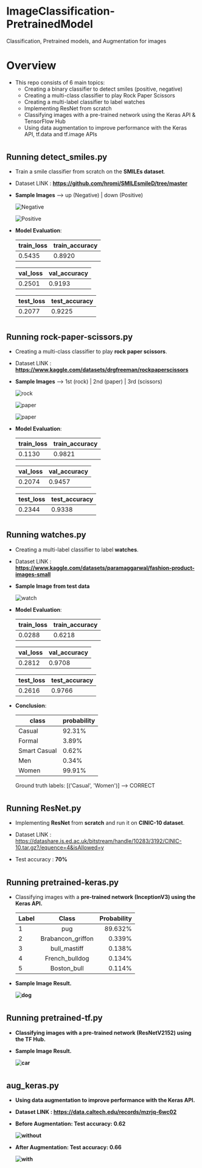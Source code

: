 # ImageClassification-PretrainedModel
Classification, Pretrained models, and Augmentation for images

# Overview
* This repo consists of 6 main topics:
    * Creating a binary classifier to detect smiles (positive, negative)
    * Creating a multi-class classifier to play Rock Paper Scissors
    * Creating a multi-label classifier to label watches
    * Implementing ResNet from scratch
    * Classifying images with a pre-trained network using the Keras API & TensorFlow Hub
    * Using data augmentation to improve performance with the Keras API, tf.data and tf.image APIs

#
## Running detect_smiles.py
* Train a smile classifier from scratch on the <b>SMILEs dataset</b>.
* Dataset LINK : <b>https://github.com/hromi/SMILEsmileD/tree/master</b>

* <b>Sample Images</b> --> up (Negative) | down (Positive)

    ![Negative](https://github.com/hasanoqool/ImageClassification-TransferLearning/blob/main/images/negative.png)

    ![Positive](https://github.com/hasanoqool/ImageClassification-TransferLearning/blob/main/images/positive.png)

* <b>Model Evaluation</b>:

    | train_loss  |  train_accuracy |
    | ------------- | ------------- |
    |  0.5435 |  0.8920 |

    | val_loss  |  val_accuracy |
    | ------------- | ------------- |
    |  0.2501 |  0.9193 |

    | test_loss  |  test_accuracy |
    | ------------- | ------------- |
    |  0.2077 |  0.9225 |
#
## Running rock-paper-scissors.py
* Creating a multi-class classifier to play <b>rock paper scissors</b>.
* Dataset LINK : <b>https://www.kaggle.com/datasets/drgfreeman/rockpaperscissors</b>

* <b>Sample Images</b> --> 1st (rock) | 2nd (paper) | 3rd (scissors)

    ![rock](https://github.com/hasanoqool/ImageClassification-TransferLearning/blob/main/images/rock.png)

    ![paper](https://github.com/hasanoqool/ImageClassification-TransferLearning/blob/main/images/paper.png)

    ![paper](https://github.com/hasanoqool/ImageClassification-TransferLearning/blob/main/images/scissors.png)

* <b>Model Evaluation</b>:

    | train_loss  |  train_accuracy |
    | ------------- | ------------- |
    |  0.1130 |  0.9821 |

    | val_loss  |  val_accuracy |
    | ------------- | ------------- |
    |  0.2074 |  0.9457 |

    | test_loss  |  test_accuracy |
    | ------------- | ------------- |
    |  0.2344 |  0.9338 |
#
## Running watches.py
* Creating a multi-label classifier to label <b>watches</b>.
* Dataset LINK : <b>https://www.kaggle.com/datasets/paramaggarwal/fashion-product-images-small</b>

* <b>Sample Image from test data</b> 

    ![watch](https://github.com/hasanoqool/ImageClassification-TransferLearning/blob/main/images/watch.png)

* <b>Model Evaluation</b>:

    | train_loss  |  train_accuracy |
    | ------------- | ------------- |
    |  0.0288 |  0.6218 |

    | val_loss  |  val_accuracy |
    | ------------- | ------------- |
    |  0.2812 |  0.9708 |

    | test_loss  |  test_accuracy |
    | ------------- | ------------- |
    |  0.2616 |  0.9766 |

* <b>Conclusion</b>:

    | class  |  probability |
    | ------------- | ------------- |
    |  Casual |  92.31%|
    |  Formal |  3.89% |
    |  Smart Casual |  0.62% |
    |  Men |  0.34% |
    |  Women |  99.91% |
 
    Ground truth labels: [('Casual', 'Women')] --> CORRECT
#
## Running ResNet.py
* Implementing <b>ResNet</b> from <b>scratch</b> and run it on <b>CINIC-10 dataset</b>.
* Dataset LINK : https://datashare.is.ed.ac.uk/bitstream/handle/10283/3192/CINIC-10.tar.gz?/equence=4&isAllowed=y

* Test accuracy : <b>70%</b>
#
## Running pretrained-keras.py
* Classifying images with a <b>pre-trained network (InceptionV3)<b> using the Keras API.

    | Label | Class | Probability |
    | :---         |     :---:      |          ---: |
    | 1   | pug     | 89.632%    | 
    | 2     | Brabancon_griffon       | 0.339%    |
    | 3     | bull_mastiff       | 0.138%     |
    | 4     | French_bulldog       | 0.134%      |
    | 5     | Boston_bull       | 0.114%     |

* Sample Image Result. 

    ![dog](https://github.com/hasanoqool/ImageClassification-TransferLearning/blob/main/images/dog_result.png)
#
## Running pretrained-tf.py
* Classifying images with a <b>pre-trained network (ResNetV2152)<b> using the TF Hub.

* Sample Image Result. 

    ![car](https://github.com/hasanoqool/ImageClassification-TransferLearning/blob/main/images/beetle_result.png)
#
## aug_keras.py
* Using data augmentation to improve performance with the Keras API.
* Dataset LINK : https://data.caltech.edu/records/mzrjq-6wc02

* Before <b>Augmentation</b>: 
     Test accuracy: 0.62

    ![without](https://github.com/hasanoqool/ImageClassification-TransferLearning/blob/main/images/keras_without_aug.png)

* After <b>Augmentation</b>:
     Test accuracy: 0.66

    ![with](https://github.com/hasanoqool/ImageClassification-TransferLearning/blob/main/images/keras_augmented.png)    


